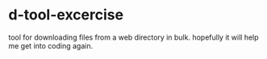 # d-tool-excercise
tool for downloading files from a web directory in bulk.
hopefully it will help me get into coding again.
